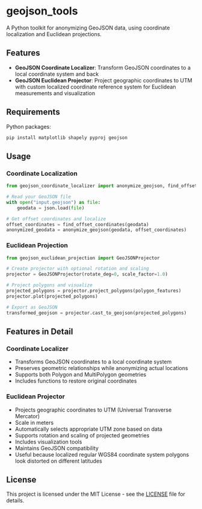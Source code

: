# geojson_tools

A Python toolkit for anonymizing GeoJSON data, using coordinate localization and Euclidean projections.

## Features

- **GeoJSON Coordinate Localizer**: Transform GeoJSON coordinates to a local coordinate system and back
- **GeoJSON Euclidean Projector**: Project geographic coordinates to UTM with custom localized coordinate reference system for Euclidean measurements and visualization

## Requirements

Python packages:
```bash
pip install matplotlib shapely pyproj geojson
```

## Usage

### Coordinate Localization

```python
from geojson_coordinate_localizer import anonymize_geojson, find_offset_coordinates

# Read your GeoJSON file
with open("input.geojson") as file:
    geodata = json.load(file)

# Get offset coordinates and localize
offset_coordinates = find_offset_coordinates(geodata)
anonymized_geodata = anonymize_geojson(geodata, offset_coordinates)
```

### Euclidean Projection

```python
from geojson_euclidean_projection import GeoJSONProjector

# Create projector with optional rotation and scaling
projector = GeoJSONProjector(rotate_deg=0, scale_factor=1.0)

# Project polygons and visualize
projected_polygons = projector.project_polygons(polygon_features)
projector.plot(projected_polygons)

# Export as GeoJSON
transformed_geojson = projector.cast_to_geojson(projected_polygons)
```

## Features in Detail

### Coordinate Localizer
- Transforms GeoJSON coordinates to a local coordinate system
- Preserves geometric relationships while anonymizing actual locations
- Supports both Polygon and MultiPolygon geometries
- Includes functions to restore original coordinates

### Euclidean Projector
- Projects geographic coordinates to UTM (Universal Transverse Mercator)
- Scale in meters
- Automatically selects appropriate UTM zone based on data
- Supports rotation and scaling of projected geometries
- Includes visualization tools
- Maintains GeoJSON compatibility
- Useful because localized regular WGS84 coordinate system polygons look distorted on different latitudes

## License

This project is licensed under the MIT License - see the [LICENSE](LICENSE) file for details.
